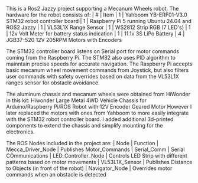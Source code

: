 This is a Ros2 Jazzy project supporting a Mecanum Wheels robot. 
The hardware for the robot consists of:
| #	  | Item
| 1 	| Yahboom YB-ERF01-V3.0 STM32 robot controller board 
| 1		| Raspberry Pi 5 running Ubuntu 24.04 and ROS2 Jazzy
| 1		| VL53L1X Range Sensor
| 1		| WS2812 Strip RGB (7 LED's)
| 1		| 12v Volt Meter for battery status indication
| 1	  | 11.1v 3S LiPo Battery
| 4   | JGB37-520 12V 205RPM Motors with Encoders

The STM32 controller board listens on Serial port for motor commands coming from the Raspberry Pi.
The STM32 also uses PID algorithm to mainntain precise speeds for accurate navigation.
The Raspberry Pi accepts basic mecanum wheel movement commands from Joystick, but also filters 
user commands with safety overrides based on data from the VL53L1X ranges sensor for obstacle avoidance.

The aluminum chassis and mecanum wheels were obtained from HiWonder in this kit:
Hiwonder Large Metal 4WD Vehicle Chassis for Arduino/Raspberry Pi/ROS Robot with 12V Encoder Geared Motor
However I later replaced the motors with ones from Yahboom to more easily integrate with the 
STM32 robot controller board. I added additional 3d-printed components to extend the chassis and
simplify mounting for the electronics.

The ROS Nodes included in the project are:
|  Node			            |  Function
|  Mecca_Driver_Node	  |  Publishes Motor_Commands
|  Serial_Comm		      |  Serial COmmunications
|  LED_Controller_Node	|  Controls LED Strip with different patterns based on motor movements
|  VL53L1X_Sensor	      |  Publishes Distance to Objects (in front of the robot)
|  Navigator_Node	      |  Overrides motor commands when an obstacle is detected 

